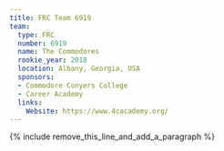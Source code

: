 ```yaml
---
title: FRC Team 6919
team:
  type: FRC
  number: 6919
  name: The Commodores
  rookie_year: 2018
  location: Albany, Georgia, USA
  sponsors:
  - Commodore Conyers College
  - Career Academy
  links:
    Website: https://www.4cacademy.org/
---
```


{% include remove_this_line_and_add_a_paragraph %}